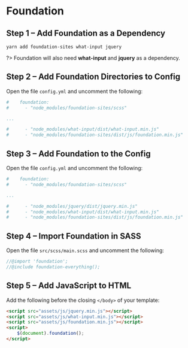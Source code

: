 # Foundation

## Step 1 – Add Foundation as a Dependency

```shell
yarn add foundation-sites what-input jquery
```

?> Foundation will also need **what-input** and **jquery** as a dependency.

## Step 2 – Add Foundation Directories to Config

Open the file `config.yml` and uncomment the following:

```yaml
#    foundation:
#      - "node_modules/foundation-sites/scss"

...

#      - "node_modules/what-input/dist/what-input.min.js"
#      - "node_modules/foundation-sites/dist/js/foundation.min.js"
```

## Step 3 – Add Foundation to the Config

Open the file `config.yml` and uncomment the following:

```yaml
#    foundation:
#      - "node_modules/foundation-sites/scss"

...

#      - "node_modules/jquery/dist/jquery.min.js"
#      - "node_modules/what-input/dist/what-input.min.js"
#      - "node_modules/foundation-sites/dist/js/foundation.min.js"
```

## Step 4 – Import Foundation in SASS

Open the file `src/scss/main.scss` and uncomment the following:

```scss
//@import 'foundation';
//@include foundation-everything();
```

## Step 5 – Add JavaScript to HTML

Add the following before the closing `</body>` of your template:

```html
<script src="assets/js/jquery.min.js"></script>
<script src="assets/js/what-input.min.js"></script>
<script src="assets/js/foundation.min.js"></script>
<script>
	$(document).foundation();
</script>
```


